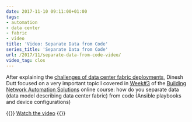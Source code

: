 ```yaml
---
date: 2017-11-10 09:11:00+01:00
tags:
- automation
- data center
- fabric
- video
title: 'Video: Separate Data from Code'
series_title: 'Separate Data from Code'
url: /2017/11/separate-data-from-code-video/
video_tag: clos
---
```

After explaining the [challenges of data center fabric deployments](/2017/08/challenges-of-data-center-fabric/), Dinesh Dutt focused on a very important topic I covered in [Week#3](https://my.ipspace.net/bin/list?id=NetAutSol&module=3) of the [Building Network Automation Solutions](http://www.ipspace.net/Building_Network_Automation_Solutions) online course: how do you separate data (data model describing data center fabric) from code (Ansible playbooks and device configurations)

{{<jump>}}
[Watch the video](https://my.ipspace.net/bin/get/NetAutUC/3.21%20-%20Separate%20Data%20from%20Code.mp4)
{{</jump>}}

